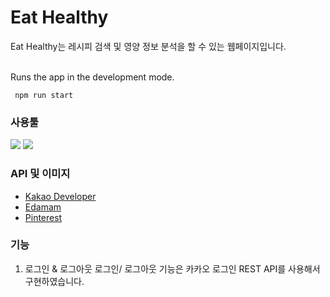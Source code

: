 # Eat Healthy

Eat Healthy는 레시피 검색 및 영양 정보 분석을 할 수 있는 웹페이지입니다.
<br/>
<br/>


Runs the app in the development mode.
```
 npm run start
```

### 사용툴 
![](https://img.shields.io/badge/Figma-F24E1E?style=flat-square&logo=Figma&logoColor=white)
![](https://img.shields.io/badge/React-61DAFB?style=flat-square&logo=React&logoColor=white) 

### API 및 이미지
- [Kakao Developer](https://developers.kakao.com/)
- [Edamam](https://www.edamam.com/)
- [Pinterest](https://www.pinterest.co.kr/)
<!-- [Pinterest](https://www.pinterest.co.kr/pin/952300283680655985/) -->


### 기능
1. 로그인 & 로그아웃
로그인/ 로그아웃 기능은 카카오 로그인 REST API를 사용해서 구현하였습니다.